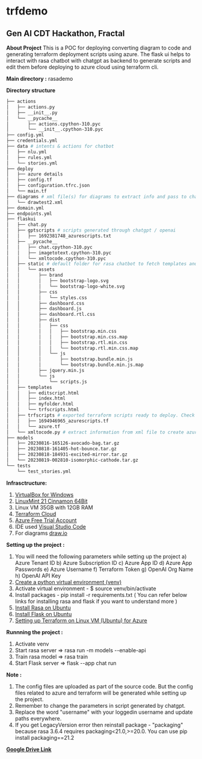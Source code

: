 # trfdemo

## Gen AI CDT Hackathon, Fractal

**About Project**
This is a POC for deploying converting diagram to code and generating terraform deployment scripts using azure. The flask ui helps to interact with rasa chatbot with chatgpt as backend to generate scripts and edit them before deploying to azure cloud using terraform cli.

**Main directory :** rasademo

**Directory structure**
```bash
├── actions
│   ├── actions.py
│   ├── __init__.py
│   └── __pycache__
│       ├── actions.cpython-310.pyc
│       └── __init__.cpython-310.pyc
├── config.yml
├── credentials.yml
├── data # intents & actions for chatbot
│   ├── nlu.yml
│   ├── rules.yml
│   └── stories.yml
├── deploy
│   ├── azure details
│   ├── config.tf
│   ├── configuration.tfrc.json
│   └── main.tf
├── diagrams # xml file(s) for diagrams to extract info and pass to chatgpt for generating script. Your diagram xml file will be copied to this directory.
│   └── drawtest2.xml
├── domain.yml
├── endpoints.yml
├── flaskui
│   ├── chat.py
│   ├── gptscripts # scripts generated through chatgpt / openai
│   │   ├── 1692381748_azurescripts.txt
│   ├── __pycache__
│   │   ├── chat.cpython-310.pyc
│   │   ├── imagetotext.cpython-310.pyc
│   │   └── xmltocode.cpython-310.pyc
│   ├── static # default folder for rasa chatbot to fetch templates and other assets
│   │   └── assets
│   │       ├── brand
│   │       │   ├── bootstrap-logo.svg
│   │       │   └── bootstrap-logo-white.svg
│   │       ├── css
│   │       │   └── styles.css
│   │       ├── dashboard.css
│   │       ├── dashboard.js
│   │       ├── dashboard.rtl.css
│   │       ├── dist
│   │       │   ├── css
│   │       │   │   ├── bootstrap.min.css
│   │       │   │   ├── bootstrap.min.css.map
│   │       │   │   ├── bootstrap.rtl.min.css
│   │       │   │   └── bootstrap.rtl.min.css.map
│   │       │   └── js
│   │       │       ├── bootstrap.bundle.min.js
│   │       │       └── bootstrap.bundle.min.js.map
│   │       ├── jquery.min.js
│   │       └── js
│   │           └── scripts.js
│   ├── templates
│   │   ├── editscript.html
│   │   ├── index.html
│   │   ├── myfolder.html
│   │   └── trfscripts.html
│   ├── trfscripts # exported terraform scripts ready to deploy. Check the file properly for each parameter before converting into .tf file
│   │   ├── 1694946965_azurescripts.tf
│   │   └── azure.tf
│   └── xmltocode.py # extract information from xml file to create azure deployment scripts
├── models
│   ├── 20230816-165126-avocado-bag.tar.gz
│   ├── 20230818-161405-hot-bounce.tar.gz
│   ├── 20230818-184931-excited-mirror.tar.gz
│   └── 20230819-002810-isomorphic-cathode.tar.gz
└── tests
    └── test_stories.yml

```
**Infrasctructure:**
1) [VirtualBox for Windows](https://www.virtualbox.org/wiki/Downloads)
2) [LinuxMint 21 Cinnamon 64Bit](https://www.linuxmint.com/download.php)
3) Linux VM 35GB with 12GB RAM
4) [Terraform Cloud](https://app.terraform.io/public/signup/account)
5) [Azure Free Trial Account](https://azure.microsoft.com/en-in/free)
6) IDE used [Visual Studio Code](https://code.visualstudio.com/)
7) For diagrams [draw.io](https://draw.io/)
   
**Setting up the project :**
1) You will need the following parameters while setting up the project
   a) Azure Tenant ID
   b) Azure Subscription ID
   c) Azure App ID
   d) Azure App Passwords
   e) Azure Username
   f) Terraform Token
   g) OpenAI Org Name
   h) OpenAI API Key
2)  [Create a python virtual environment (venv)](https://docs.python.org/3/library/venv.html)
3) Activate virtual environment - $ source venv/bin/activate
4) Install packages - pip install -r requirements.txt
   ( You can refer below links for installing rasa and flask if you want to understand more )
5) [Install Rasa on Ubuntu](https://learning.rasa.com/installation/ubuntu/)
6) [Install Flask on Ubuntu](https://linuxize.com/post/how-to-install-flask-on-ubuntu-20-04/)
7) [Setting up Terraform on Linux VM (Ubuntu) for Azure](https://developer.hashicorp.com/terraform/tutorials/azure-get-started)
   
**Runnning the project :**
1) Activate venv
2) Start rasa server => rasa run -m models --enable-api
3) Train rasa model => rasa train
4) Start Flask server => flask --app chat run 

**Note :**
1) The config files are uploaded as part of the source code. But the config files related to azure and terraform will be generated while setting up the project.
2) Remember to change the parameters in script generated by chatgpt.
3) Replace the word "username" with your loggedin username and update paths everywhere.
4) If you get LegacyVersion error then reinstall package - "packaging" because rasa 3.6.4 requires packaging<21.0,>=20.0. You can use pip install packaging==21.2

**[Google Drive Link](https://drive.google.com/drive/folders/1hh1wgv4ubFU92G7l5S-aoIBGqJ4T5SZN?usp=sharing)**

